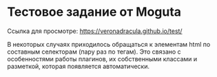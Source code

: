 # Тестовое задание от Moguta

Ссылка для просмотре: https://veronadracula.github.io/test/  

В некоторых случаях приходилось обращаться к элементам html по составным селекторам (пару раз по тегам). Это связано с особенностями работы плагинов, их собственными классами и разметкой, которая появляется автоматически.  
